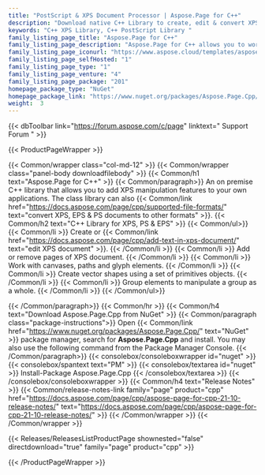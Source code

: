 ```yaml
---
title: "PostScript & XPS Document Processor | Aspose.Page for C++"
description: "Download native C++ Library to create, edit & convert XPS files as well as to convert PS & EPS formats to PDF & raster image formats. "
keywords: "C++ XPS Library, C++ PostScript Library "
family_listing_page_title: "Aspose.Page for C++"
family_listing_page_description: "Aspose.Page for C++ allows you to work with XPS and EPS/PS documents in your C++ application. It lets you create, edit and save existing as well as new XPS documents. Furthermore, it lets you convert XPS and EPS documents into PDF and images of different types. It can be used for developing applications to process and convert XPS and EPS documents to several other formats such as PDF, JPEG, BMP, TIFF, and more. The API exposes the internal file formats of XPS and EPS files in user-friendly high-level API calls which makes it easy for you to focus on application development."
family_listing_page_iconurl: "https://www.aspose.cloud/templates/aspose/App_Themes/V3/images/page/272x272/aspose_page-for-cpp.png"
family_listing_page_selfHosted: "1"
family_listing_page_type: "1"
family_listing_page_venture: "4"
family_listing_page_package: "201"
homepage_package_type: "NuGet"
homepage_package_link: "https://www.nuget.org/packages/Aspose.Page.Cpp/"
weight:  3
---
```


{{< dbToolbar link="https://forum.aspose.com/c/page" linktext=" Support Forum " >}}


{{< ProductPageWrapper >}}

<!-- ProductPageContent-->
{{< Common/wrapper class="col-md-12" >}}
{{< Common/wrapper class="panel-body downloadfilebody" >}}
{{< Common/h1 text="Aspose.Page for C++" >}}
{{< Common/paragraph>}}
An on premise C++ library that allows you to add XPS manipulation features to your own applications. The class library can also {{< Common/link href="https://docs.aspose.com/page/cpp/supported-file-formats/" text="convert XPS, EPS & PS documents to other formats"  >}}.
{{< Common/h2 text="C++ Library for XPS, PS & EPS"  >}} {{< Common/ul>}}
    {{< Common/li >}} 
Create or&nbsp;{{< Common/link href="https://docs.aspose.com/page/cpp/add-text-in-xps-document/" text="edit XPS document"  >}}. {{< /Common/li >}}
   {{< Common/li >}} Add or remove pages of XPS document. {{< /Common/li >}}
   {{< Common/li >}} Work with canvases, paths and glyph elements. {{< /Common/li >}}
   {{< Common/li >}} Create vector shapes using a set of primitives objects. {{< /Common/li >}}
   {{< Common/li >}} Group elements to manipulate a group as a whole. {{< /Common/li >}}
 {{< /Common/ul>}}

{{< /Common/paragraph>}}
{{< Common/hr >}}
{{< Common/h4 text="Download Aspose.Page.Cpp from NuGet"  >}}
{{< Common/paragraph class="package-instructions">}}
Open {{< Common/link href="https://www.nuget.org/packages/Aspose.Page.Cpp/" text="NuGet"  >}} package manager, search for <b>Aspose.Page.Cpp</b> and install. You may also use the following command from the Package Manager Console.
 {{< /Common/paragraph>}}
{{< consolebox/consoleboxwrapper id="nuget" >}}
       {{< consolebox/spantext text="PM" >}}
       {{< consolebox/textarea id="nuget" >}} Install-Package Aspose.Page.Cpp {{< /consolebox/textarea >}}
{{< /consolebox/consoleboxwrapper >}}
{{< Common/h4 text="Release Notes"  >}}
{{< Common/release-notes-link family="page" product="cpp" href="https://docs.aspose.com/page/cpp/aspose-page-for-cpp-21-10-release-notes/" text="https://docs.aspose.com/page/cpp/aspose-page-for-cpp-21-10-release-notes/"  >}}
{{< /Common/wrapper >}}
{{< /Common/wrapper >}}

<!-- /ProductPageContent-->



<!-- ReleasesListProductPage-->
   {{< Releases/ReleasesListProductPage shownested="false"  directdownload="true" family="page" product="cpp" >}}
<!-- /ReleasesListProductPage-->

{{< /ProductPageWrapper >}}

